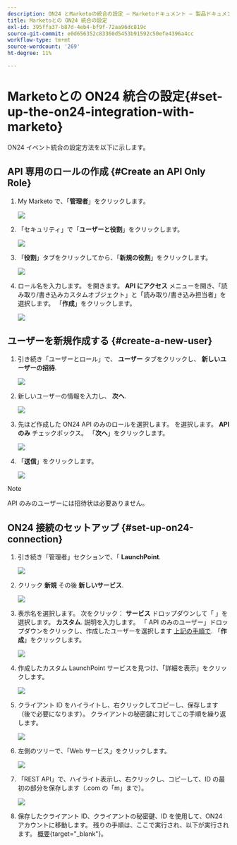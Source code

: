 ```yaml
---
description: ON24 とMarketoの統合の設定 — Marketoドキュメント — 製品ドキュメント
title: Marketoとの ON24 統合の設定
exl-id: 395ffa37-b87d-4eb4-bf9f-72aa96dc819c
source-git-commit: e0d656352c83360d5453b91592c50efe4396a4cc
workflow-type: tm+mt
source-wordcount: '269'
ht-degree: 11%

---
```


# Marketoとの ON24 統合の設定{#set-up-the-on24-integration-with-marketo}

ON24 イベント統合の設定方法を以下に示します。

## API 専用のロールの作成 {#Create an API Only Role}

1. My Marketo で、「**管理者**」をクリックします。

   ![](assets/set-up-the-on24-integration-with-marketo-1.png)

1. 「セキュリティ」で「**ユーザーと役割**」をクリックします。

   ![](assets/set-up-the-on24-integration-with-marketo-2.png)

1. 「**役割**」タブをクリックしてから、「**新規の役割**」をクリックします。

   ![](assets/set-up-the-on24-integration-with-marketo-3.png)

1. ロール名を入力します。 を開きます。 **API にアクセス** メニューを開き、「読み取り/書き込みカスタムオブジェクト」と「読み取り/書き込み担当者」を選択します。 「**作成**」をクリックします。

   ![](assets/set-up-the-on24-integration-with-marketo-4.png)

## ユーザーを新規作成する {#create-a-new-user}

1. 引き続き「ユーザーとロール」で、 **ユーザー** タブをクリックし、 **新しいユーザーの招待**.

   ![](assets/set-up-the-on24-integration-with-marketo-5.png)

1. 新しいユーザーの情報を入力し、 **次へ**.

   ![](assets/set-up-the-on24-integration-with-marketo-6.png)

1. 先ほど作成した ON24 API のみのロールを選択します。 を選択します。 **API のみ** チェックボックス。 「**次へ**」をクリックします。

   ![](assets/set-up-the-on24-integration-with-marketo-7.png)

1. 「**送信**」をクリックします。

   ![](assets/set-up-the-on24-integration-with-marketo-8.png)

>[!NOTE]
>
>API のみのユーザーには招待状は必要ありません。

## ON24 接続のセットアップ {#set-up-on24-connection}

1. 引き続き「管理者」セクションで、「 **LaunchPoint**.

   ![](assets/set-up-the-on24-integration-with-marketo-9.png)

1. クリック **新規** その後 **新しいサービス**.

   ![](assets/set-up-the-on24-integration-with-marketo-10.png)

1. 表示名を選択します。 次をクリック： **サービス** ドロップダウンして「 」を選択します。 **カスタム**. 説明を入力します。 「 API のみのユーザー」ドロップダウンをクリックし、作成したユーザーを選択します [上記の手順で](#create-a-new-user). 「**作成**」をクリックします。

   ![](assets/set-up-the-on24-integration-with-marketo-11.png)

1. 作成したカスタム LaunchPoint サービスを見つけ、「詳細を表示」をクリックします。

   ![](assets/set-up-the-on24-integration-with-marketo-12.png)

1. クライアント ID をハイライトし、右クリックしてコピーし、保存します（後で必要になります）。 クライアントの秘密鍵に対してこの手順を繰り返します。

   ![](assets/set-up-the-on24-integration-with-marketo-13.png)

1. 左側のツリーで、「Web サービス」をクリックします。

   ![](assets/set-up-the-on24-integration-with-marketo-14.png)

1. 「REST API」で、ハイライト表示し、右クリックし、コピーして、ID の最初の部分を保存します（.com の「m」まで）。

   ![](assets/set-up-the-on24-integration-with-marketo-15.png)

1. 保存したクライアント ID、クライアントの秘密鍵、ID を使用して、ON24 アカウントに移動します。 残りの手順は、ここで実行され、以下が実行されます。 [概要](https://on24support.force.com/Support/s/article/Connect-Marketo-ON24-Connect-Data-Integration#Step6){target=&quot;_blank&quot;}。
